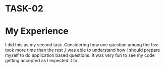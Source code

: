 <h1>TASK-02</h1>

# My Experience

I did this as my second task .Considering how one question among the five took more time than the rest ,I was  able to understand how I should prepare myself to do application based questions.
It was very fun to see my code getting accepted as I expected it to.